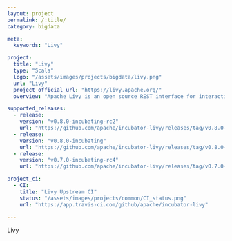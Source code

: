 ```yaml
---
layout: project
permalink: /:title/
category: bigdata

meta:
  keywords: "Livy"

project:
  title: "Livy"
  type: "Scala"
  logo: "/assets/images/projects/bigdata/livy.png"
  url: "Livy"
  project_official_url: "https://livy.apache.org/"
  overview: "Apache Livy is an open source REST interface for interacting with Apache Spark from anywhere. It supports executing snippets of code or programs in a Spark context that runs locally or in Apache Hadoop YARN."

supported_releases:
  - release:
    version: "v0.8.0-incubating-rc2"
    url: "https://github.com/apache/incubator-livy/releases/tag/v0.8.0-incubating-rc2"
  - release:
    version: "v0.8.0-incubating"
    url: "https://github.com/apache/incubator-livy/releases/tag/v0.8.0-incubating"
  - release:
    version: "v0.7.0-incubating-rc4"
    url: "https://github.com/apache/incubator-livy/releases/tag/v0.7.0-incubating-rc4"

project_ci:
  - CI:
    title: "Livy Upstream CI"
    status: "/assets/images/projects/common/CI_status.png"
    url: "https://app.travis-ci.com/github/apache/incubator-livy"

---
```


<p>Livy</p>
